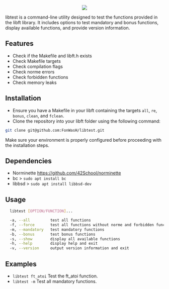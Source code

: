 <p align="center">
  <img src="https://raw.githubusercontent.com/FonWasH/libtest/main/image.png" />
</p>

libtest is a command-line utility designed to test the functions provided in the libft library.
It includes options to test mandatory and bonus functions, display available functions, and provide version information.

## Features
- Check if the Makefile and libft.h exists
- Check Makefile targets
- Check compilation flags
- Check norme errors
- Check forbidden functions
- Check memory leaks

## Installation
- Ensure you have a Makefile in your libft containing the targets `all`, `re`, `bonus`, `clean`, and `fclean`.
- Clone the repository into your libft folder using the following command:
```bash
git clone git@github.com:FonWasH/libtest.git
```
Make sure your environment is properly configured before proceeding with the installation steps.

## Dependencies
- Norminette https://github.com/42School/norminette
- bc > `sudo apt install bc`
- libbsd > `sudo apt install libbsd-dev`

## Usage
```bash
  libtest [OPTION/FUNCTION]...

  -a, --all         test all functions
  -f, --force       test all functions without norme and forbidden functions check
  -m, --mandatory   test mandatory functions
  -b, --bonus       test bonus functions
  -s, --show        display all available functions
  -h, --help        display help and exit
  -v, --version     output version information and exit
```
  
## Examples
- `libtest ft_atoi` Test the ft_atoi function.
- `libtest -m` Test all mandatory functions.
